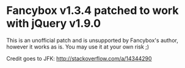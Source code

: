 Fancybox v1.3.4 patched to work with jQuery v1.9.0
=====================================

This is an unofficial patch and is unsupported by Fancybox's author, however it works as is. You may use it at your own risk ;)

Credit goes to JFK: http://stackoverflow.com/a/14344290
